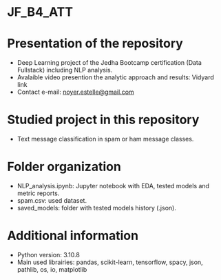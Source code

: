 # JF_B4_ATT

# Presentation of the repository
- Deep Learning project of the Jedha Bootcamp certification (Data Fullstack) including NLP analysis.
- Avalaible video presention the analytic approach and results: Vidyard link
- Contact e-mail: noyer.estelle@gmail.com

# Studied project in this repository
- Text message classification in spam or ham message classes.

# Folder organization
- NLP_analysis.ipynb: Jupyter notebook with EDA, tested models and metric reports.
- spam.csv: used dataset.
- saved_models: folder with tested models history (.json).

# Additional information
- Python version: 3.10.8
- Main used librairies: pandas, scikit-learn, tensorflow, spacy, json, pathlib, os, io, matplotlib